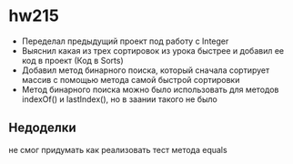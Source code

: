 # hw215

* Переделал предыдущий проект под работу с Integer
* Выяснил какая из трех сортировок из урока быстрее и добавил ее код в проект (Код в Sorts)
* Добавил метод бинарного поиска, который сначала сортирует массив с помощью метода самой быстрой сортировки
* Метод бинарного поиска можно было использовать для методов indexOf() и lastIndex(), но в заании такого не было

## Недоделки
не смог придумать как реализовать тест метода equals
